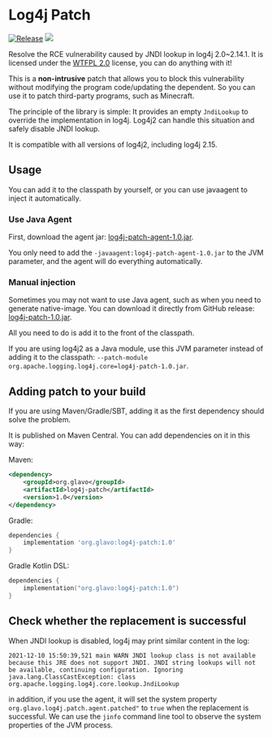 # Log4j Patch
[![Release](https://jitpack.io/v/org.glavo/log4j-patch.svg)](https://jitpack.io/#org.glavo/log4j-patch)
[![](http://www.wtfpl.net/wp-content/uploads/2012/12/wtfpl-badge-1.png)](http://www.wtfpl.net/)

Resolve the RCE vulnerability caused by JNDI lookup in log4j 2.0~2.14.1. It is licensed under the [WTFPL 2.0](http://www.wtfpl.net/faq/) license,
you can do anything with it!

This is a **non-intrusive** patch that allows you to block this vulnerability without modifying the program code/updating the dependent.
So you can use it to patch third-party programs, such as Minecraft.

The principle of the library is simple: 
It provides an empty `JndiLookup` to override the implementation in log4j. 
Log4j2 can handle this situation and safely disable JNDI lookup.

It is compatible with all versions of log4j2, including log4j 2.15.

## Usage

You can add it to the classpath by yourself, or you can use javaagent to inject it automatically.

### Use Java Agent

First, download the agent jar: [log4j-patch-agent-1.0.jar](https://github.com/Glavo/log4j-patch/releases/download/1.0/log4j-patch-agent-1.0.jar).

You only need to add the `-javaagent:log4j-patch-agent-1.0.jar` to the JVM parameter, and the agent will do everything automatically.

### Manual injection

Sometimes you may not want to use Java agent, such as when you need to generate native-image. You can download it directly from GitHub release:
[log4j-patch-1.0.jar](https://github.com/Glavo/log4j-patch/releases/download/1.0/log4j-patch-1.0.jar).

All you need to do is add it to the front of the classpath.

If you are using log4j2 as a Java module, use this JVM parameter instead of adding it to the classpath: 
`--patch-module org.apache.logging.log4j.core=log4j-patch-1.0.jar`.

## Adding patch to your build

If you are using Maven/Gradle/SBT, adding it as the first dependency should solve the problem. 

It is published on Maven Central. You can add dependencies on it in this way:

Maven:
```xml
<dependency>
    <groupId>org.glavo</groupId>
    <artifactId>log4j-patch</artifactId>
    <version>1.0</version>
</dependency>
```

Gradle:
```groovy
dependencies {
    implementation 'org.glavo:log4j-patch:1.0'
}
```

Gradle Kotlin DSL:
```kotlin
dependencies {
    implementation("org.glavo:log4j-patch:1.0")
}
```

## Check whether the replacement is successful

When JNDI lookup is disabled, log4j may print similar content in the log:
```
2021-12-10 15:50:39,521 main WARN JNDI lookup class is not available because this JRE does not support JNDI. JNDI string lookups will not be available, continuing configuration. Ignoring java.lang.ClassCastException: class org.apache.logging.log4j.core.lookup.JndiLookup
```

in addition, if you use the agent, it will set the system property `org.glavo.log4j.patch.agent.patched"` to `true` when the replacement is successful.
We can use the `jinfo` command line tool to observe the system properties of the JVM process.
